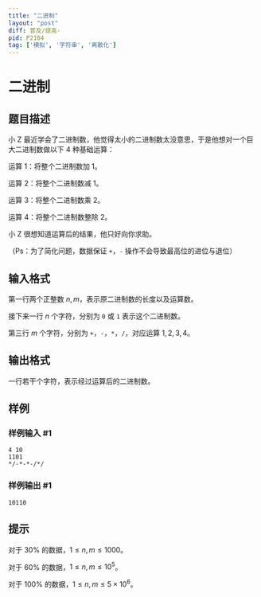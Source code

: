 ```yaml
---
title: "二进制"
layout: "post"
diff: 普及/提高-
pid: P2104
tag: ['模拟', '字符串', '离散化']
---
```

# 二进制
## 题目描述

小 Z 最近学会了二进制数，他觉得太小的二进制数太没意思，于是他想对一个巨大二进制数做以下 $4$ 种基础运算：

运算 $1$：将整个二进制数加 $1$。

运算 $2$：将整个二进制数减 $1$。

运算 $3$：将整个二进制数乘 $2$。

运算 $4$：将整个二进制数整除 $2$。

小 Z 很想知道运算后的结果，他只好向你求助。

（Ps：为了简化问题，数据保证 `+`，`-` 操作不会导致最高位的进位与退位）
## 输入格式

第一行两个正整数 $n,m$，表示原二进制数的长度以及运算数。

接下来一行 $n$ 个字符，分别为 `0` 或 `1` 表示这个二进制数。

第三行 $m$ 个字符，分别为 `+`，`-`，`*`，`/`，对应运算 $1,2,3,4$。
## 输出格式

一行若干个字符，表示经过运算后的二进制数。

## 样例

### 样例输入 #1
```
4 10
1101
*/-*-*-/*/
```
### 样例输出 #1
```
10110
```
## 提示


对于 $30\%$ 的数据，$1 \leq n,m \leq 1000$。

对于 $60\%$ 的数据，$1 \leq n,m \leq 10^5$。

对于 $100\%$ 的数据，$1 \leq n,m \leq 5 \times 10^6$。
